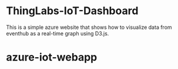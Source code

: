 # ThingLabs-IoT-Dashboard

This is a simple azure website that shows how to visualize data from eventhub as a real-time graph using D3.js.
# azure-iot-webapp
